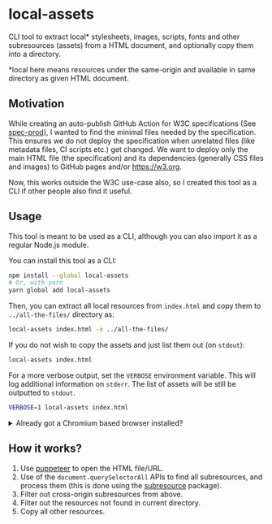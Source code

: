 # local-assets

CLI tool to extract local\* stylesheets, images, scripts, fonts and other subresources (assets) from a HTML document, and optionally copy them into a directory.

\*local here means resources under the same-origin and available in same directory as given HTML document.

## Motivation

While creating an auto-publish GitHub Action for W3C specifications (See [spec-prod](https://github.com/w3c/spec-prod/)), I wanted to find the minimal files needed by the specification. This ensures we do not deploy the specification when unrelated files (like metadata files, CI scripts etc.) get changed. We want to deploy only the main HTML file (the specification) and its dependencies (generally CSS files and images) to GitHub pages and/or https://w3.org.

Now, this works outside the W3C use-case also, so I created this tool as a CLI if other people also find it useful.

## Usage

This tool is meant to be used as a CLI, although you can also import it as a regular Node.js module.

You can install this tool as a CLI:

```bash
npm install --global local-assets
# Or, with yarn
yarn global add local-assets
```

Then, you can extract all local resources from `index.html` and copy them to `../all-the-files/` directory as:

```bash
local-assets index.html -o ../all-the-files/
```

If you do not wish to copy the assets and just list them out (on `stdout`):

```bash
local-assets index.html
```

For a more verbose output, set the `VERBOSE` environment variable. This will log additional information on `stderr`. The list of assets will be still be outputted to `stdout`.

```bash
VERBOSE=1 local-assets index.html
```

<details>
  <summary>Already got a Chromium based browser installed?</summary>

If you already have a Chromium based browser (Google Chrome, Microsoft Edge) installed, you can avoid re-downloading it by setting the `PUPPETEER_SKIP_CHROMIUM_DOWNLOAD` env variable before install. You would need to specify the location of your Chromium binary (`PUPPETEER_EXECUTABLE_PATH`) during CLI usage though. So:

```bash
# Install
export PUPPETEER_SKIP_CHROMIUM_DOWNLOAD=1
npm install --global local-assets

# Use
export PUPPETEER_EXECUTABLE_PATH=/usr/bin/google-chrome
# Or, export PUPPETEER_EXECUTABLE_PATH="$(which google-chrome)"
local-assets index.html
```

</details>

## How it works?

1. Use [puppeteer](https://github.com/puppeteer/puppeteer/) to open the HTML file/URL.
1. Use of the `document.querySelectorAll` APIs to find all subresources, and process them (this is done using the [subresource](https://github.com/sidvishnoi/subresources) package).
1. Filter out cross-origin subresources from above.
1. Filter out the resources not found in current directory.
1. Copy all other resources.
